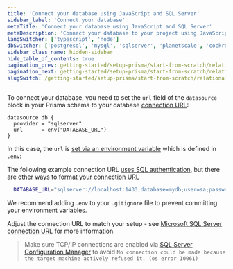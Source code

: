 ```yaml
---
title: 'Connect your database using JavaScript and SQL Server'
sidebar_label: 'Connect your database'
metaTitle: 'Connect your database using JavaScript and SQL Server'
metaDescription: 'Connect your database to your project using JavaScript and SQL Server'
langSwitcher: ['typescript', 'node']
dbSwitcher: ['postgresql', 'mysql', 'sqlserver', 'planetscale', 'cockroachdb']
sidebar_class_name: hidden-sidebar
hide_table_of_contents: true
pagination_prev: getting-started/setup-prisma/start-from-scratch/relational-databases-node-sqlserver
pagination_next: getting-started/setup-prisma/start-from-scratch/relational-databases/using-prisma-migrate-node-sqlserver
slugSwitch: /getting-started/setup-prisma/start-from-scratch/relational-databases/connect-your-database-
---
```


To connect your database, you need to set the `url` field of the `datasource` block in your Prisma schema to your database [connection URL](/orm/reference/connection-urls):

```prisma file=prisma/schema.prisma showLineNumbers
datasource db {
  provider = "sqlserver"
  url      = env("DATABASE_URL")
}
```

In this case, the `url` is [set via an environment variable](/orm/prisma-schema/overview#accessing-environment-variables-from-the-schema) which is defined in `.env`:

The following example connection URL [uses SQL authentication](/orm/overview/databases/sql-server), but there are [other ways to format your connection URL](/orm/overview/databases/sql-server)

```bash file=.env
  DATABASE_URL="sqlserver://localhost:1433;database=mydb;user=sa;password=r@ndomP@$$w0rd;trustServerCertificate=true"
```

<!-- Admonition -->

We recommend adding `.env` to your `.gitignore` file to prevent committing your environment variables.

Adjust the connection URL to match your setup - see [Microsoft SQL Server connection URL](/orm/overview/databases/sql-server) for more information.

> Make sure TCP/IP connections are enabled via [SQL Server Configuration Manager](https://learn.microsoft.com/en-us/sql/relational-databases/sql-server-configuration-manager?view=sql-server-ver16&viewFallbackFrom=sql-server-ver16) to avoid `No connection could be made because the target machine actively refused it. (os error 10061)`
